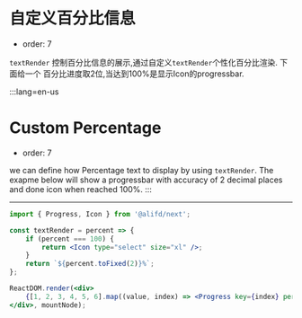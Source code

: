 # 自定义百分比信息

- order: 7

`textRender` 控制百分比信息的展示,通过自定义`textRender`个性化百分比渲染. 下面给一个 百分比进度取2位,当达到100%是显示Icon的progressbar.


:::lang=en-us
# Custom Percentage

- order: 7

we can define how Percentage text to display by using `textRender`.
The exapme below will show a progressbar with accuracy of 2 decimal places and done icon when reached 100%.
:::

---

````jsx
import { Progress, Icon } from '@alifd/next';

const textRender = percent => {
    if (percent === 100) {
        return <Icon type="select" size="xl" />;
    }
    return `${percent.toFixed(2)}%`;
};

ReactDOM.render(<div>
    {[1, 2, 3, 4, 5, 6].map((value, index) => <Progress key={index} percent={value / 6 * 100} shape="circle" textRender={textRender}/>)}
</div>, mountNode);
````

